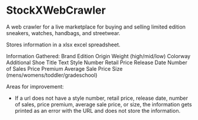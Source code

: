# StockXWebCrawler
A web crawler for a live marketplace for buying and selling limited edition sneakers, watches, handbags, and streetwear.

Stores information in a xlsx excel spreadsheet.

Information Gathered:
Brand
Edition
Origin
Weight (high/mid/low)
Colorway
Additional Shoe Title Text
Style Number
Retail Price
Release Date
Number of Sales
Price Premium
Average Sale Price
Size (mens/womens/toddler/gradeschool)

Areas for improvement:
- If a url does not have a style number, retail price, release date, number of sales, price premium, average sale price, or size, the information gets printed as an error with the URL and does not store the information.
